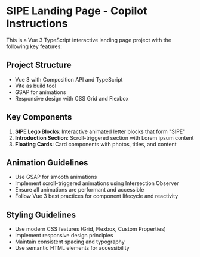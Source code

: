 <!-- Use this file to provide workspace-specific custom instructions to Copilot. For more details, visit https://code.visualstudio.com/docs/copilot/copilot-customization#_use-a-githubcopilotinstructionsmd-file -->

# SIPE Landing Page - Copilot Instructions

This is a Vue 3 TypeScript interactive landing page project with the following key features:

## Project Structure
- Vue 3 with Composition API and TypeScript
- Vite as build tool
- GSAP for animations
- Responsive design with CSS Grid and Flexbox

## Key Components
1. **SIPE Lego Blocks**: Interactive animated letter blocks that form "SIPE"
2. **Introduction Section**: Scroll-triggered section with Lorem ipsum content
3. **Floating Cards**: Card components with photos, titles, and content

## Animation Guidelines
- Use GSAP for smooth animations
- Implement scroll-triggered animations using Intersection Observer
- Ensure all animations are performant and accessible
- Follow Vue 3 best practices for component lifecycle and reactivity

## Styling Guidelines
- Use modern CSS features (Grid, Flexbox, Custom Properties)
- Implement responsive design principles
- Maintain consistent spacing and typography
- Use semantic HTML elements for accessibility
